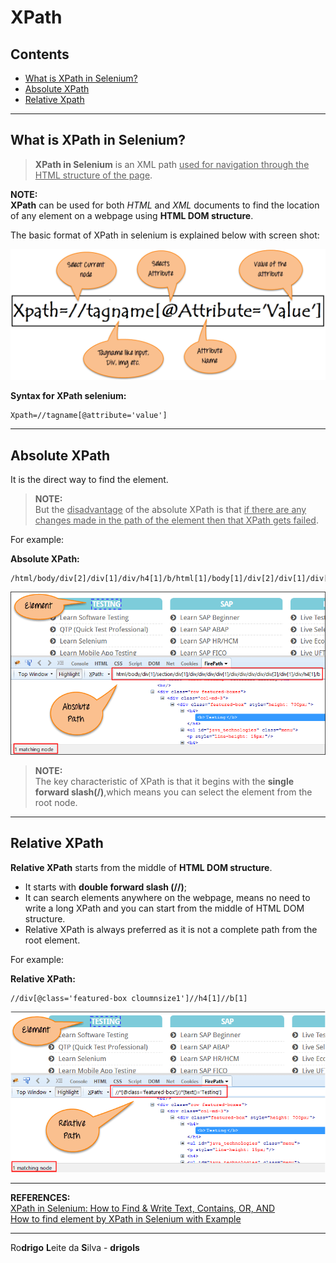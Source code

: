 # XPath

## Contents

 - [What is XPath in Selenium?](#intro)
 - [Absolute XPath](#axpth)
 - [Relative Xpath](#rxpth)

---

<div id="intro"></div>

## What is XPath in Selenium?

> **XPath in Selenium** is an XML path <u>used for navigation through the HTML structure of the page</u>.

**NOTE:**  
**XPath** can be used for both *HTML* and *XML* documents to find the location of any element on a webpage using **HTML DOM structure**.

The basic format of XPath in selenium is explained below with screen shot:

![img](images/xpath-01.webp)  

**Syntax for XPath selenium:**
```
Xpath=//tagname[@attribute='value']
```

---

<div id="axpth"></div>

## Absolute XPath

It is the direct way to find the element.

> **NOTE:**  
> But the <u>disadvantage</u> of the absolute XPath is that <u>if there are any changes made in the path of the element then that XPath gets failed</u>.

For example:

**Absolute XPath:**
```
/html/body/div[2]/div[1]/div/h4[1]/b/html[1]/body[1]/div[2]/div[1]/div[1]/h4[1]/b[1]
```

![img](images/xpath-02.webp)  

> **NOTE:**  
> The key characteristic of XPath is that it begins with the **single forward slash(/)**,which means you can select the element from the root node.

---

<div id="rxpth"></div>

## Relative XPath

**Relative XPath** starts from the middle of **HTML DOM structure**.

 - It starts with **double forward slash (//)**;
 - It can search elements anywhere on the webpage, means no need to write a long XPath and you can start from the middle of HTML DOM structure.
 - Relative XPath is always preferred as it is not a complete path from the root element.

For example:

**Relative XPath:**
```
//div[@class='featured-box cloumnsize1']//h4[1]//b[1]
```

![img](images/xpath-03.webp)  

---

**REFERENCES:**  
[XPath in Selenium: How to Find & Write Text, Contains, OR, AND](https://www.guru99.com/xpath-selenium.html)  
[How to find element by XPath in Selenium with Example](https://www.browserstack.com/guide/find-element-by-xpath-in-selenium)  

---

Ro**drigo** **L**eite da **S**ilva - **drigols**
